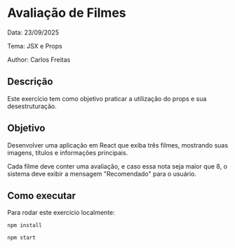 # Avaliação de Filmes
Data: 23/09/2025

Tema: JSX e Props

Author: Carlos Freitas

## Descrição
Este exercício tem como objetivo praticar a utilização do props e sua desestruturação.

## Objetivo
Desenvolver uma aplicação em React que exiba três filmes, mostrando suas imagens, títulos e informações principais.

Cada filme deve conter uma avaliação, e  caso essa nota seja maior que 8, o sistema deve exibir a mensagem "Recomendado" para o usuário.

## Como executar
Para rodar este exercício localmente:

`npm install`

`npm start`
